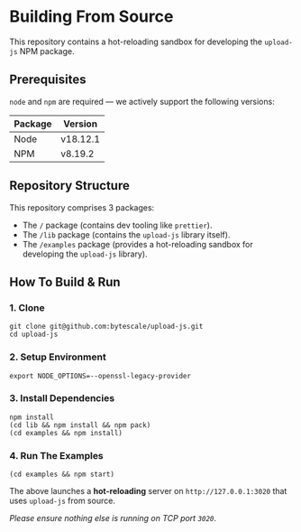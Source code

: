 # Building From Source

This repository contains a hot-reloading sandbox for developing the `upload-js` NPM package.

## Prerequisites

`node` and `npm` are required — we actively support the following versions:

| Package | Version  |
| ------- | -------- |
| Node    | v18.12.1 |
| NPM     | v8.19.2  |

## Repository Structure

This repository comprises 3 packages:

- The `/` package (contains dev tooling like `prettier`).
- The `/lib` package (contains the `upload-js` library itself).
- The `/examples` package (provides a hot-reloading sandbox for developing the `upload-js` library).

## How To Build & Run

### 1. Clone

```shell
git clone git@github.com:bytescale/upload-js.git
cd upload-js
```

### 2. Setup Environment

```
export NODE_OPTIONS=--openssl-legacy-provider
```

### 3. Install Dependencies

```shell
npm install
(cd lib && npm install && npm pack)
(cd examples && npm install)
```

### 4. Run The Examples

```shell
(cd examples && npm start)
```

The above launches a **hot-reloading** server on `http://127.0.0.1:3020` that uses `upload-js` from source.

_Please ensure nothing else is running on TCP port `3020`_.
